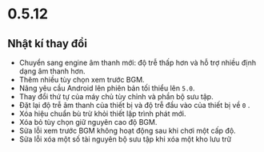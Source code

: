 # 0.5.12

## Nhật kí thay đổi

- Chuyển sang engine âm thanh mới: độ trễ thấp hơn và hỗ trợ nhiều định dạng âm thanh hơn.
- Thêm nhiều tùy chọn xem trước BGM.
- Nâng yêu cầu Android lên phiên bản tối thiểu lên `5.0`.
- Thay đổi thứ tự của máy chủ tùy chỉnh và phần bộ sưu tập.
- Đặt lại độ trễ âm thanh của thiết bị và độ trễ đầu vào của thiết bị về `0` .
- Xóa hiệu chuẩn bù trừ khỏi thiết lập trình phát mới.
- Xóa bỏ tùy chọn giữ nguyên cao độ BGM.
- Sửa lỗi xem trước BGM không hoạt động sau khi chơi một cấp độ.
- Sửa lỗi xóa một số tài nguyên bộ sưu tập khi xóa một kho lưu trữ
